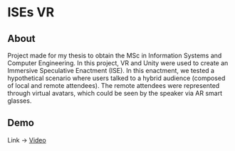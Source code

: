 # ISEs VR

## About
Project made for my thesis to obtain the MSc in Information Systems and Computer Engineering. In this project, VR and Unity were used to create an Immersive Speculative Enactment (ISE). In this enactment, we tested a hypothetical scenario where users talked to a hybrid audience (composed of local and remote attendees). The remote attendees were represented through virtual avatars, which could be seen by the speaker via AR smart glasses.

## Demo
Link -> [Video](https://youtu.be/myGJfg7-0Lc)
